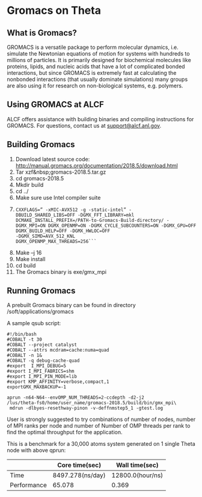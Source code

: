 # Gromacs on Theta

## What is Gromacs?
GROMACS is a versatile package to perform molecular dynamics, i.e. simulate the Newtonian equations of motion for systems with hundreds to millions of particles. It is primarily designed for biochemical molecules like proteins, lipids, and nucleic acids that have a lot of complicated bonded interactions, but since GROMACS is extremely fast at calculating the nonbonded interactions (that usually dominate simulations) many groups are also using it for research on non-biological systems, e.g. polymers.

## Using GROMACS at ALCF
ALCF offers assistance with building binaries and compiling instructions for GROMACS. For questions, contact us at support@alcf.anl.gov.

## Building Gromacs

1. Download latest source code: http://manual.gromacs.org/documentation/2018.5/download.html
2. Tar xzf&amp;nbsp;gromacs-2018.5.tar.gz
3. cd gromacs-2018.5
4. Mkdir build
5. cd ../
6. Make sure use Intel compiler suite
7. ```CmakeCC=cc CXX=CC CFLAGS=” -xMIC-AVX512 -g -static-intel” 
   CXXFLAGS=” -xMIC-AVX512 -g -static-intel” -
   DBUILD_SHARED_LIBS=OFF -DGMX_FFT_LIBRARY=mkl
   DCMAKE_INSTALL_PREFIX=/PATH-to-Gromacs-Build-directory/ -
   DGMX_MPI=ON DGMX_OPENMP=ON -DGMX_CYCLE_SUBCOUNTERS=ON -DGMX_GPU=OFF 
   DGMX_BUILD_HELP=OFF -DGMX_HWLOC=OFF 
   -DGMX_SIMD=AVX_512_KNL 
   DGMX_OPENMP_MAX_THREADS=256```
8. Make –j 16
9. Make install
10. cd build
11. The Gromacs binary is exe/gmx_mpi

## Running Gromacs
A prebuilt Gromacs binary can be found in directory /soft/applications/gromacs

A sample qsub script:
```
#!/bin/bash
#COBALT -t 30 
#COBALT --project catalyst 
#COBALT --attrs mcdram=cache:numa=quad 
#COBALT -n 1& 
#COBALT -q debug-cache-quad 
#export  I_MPI_DEBUG=5 
#export I_MPI_FABRICS=shm 
#export I_MPI_PIN_MODE=lib 
#export KMP_AFFINITY=verbose,compact,1 
exportGMX_MAXBACKUP=-1 

aprun -n64-N64--envOMP_NUM_THREADS=2-ccdepth -d2-j2
/lus/theta-fs0/home/user_name/gromacs-2018.5/build/bin/gmx_mpi\
 mdrun -dlbyes-resethway-pinon -v-deffnmstep5_1 -gtest.log
 ```
User is strongly suggested to try combinations of number of nodes, number of MPI ranks per node and number of Number of OMP threads per rank to find the optimal throughput for the application.

This is a benchmark for a 30,000 atoms system generated on 1 single Theta node with above qprun:

|   | Core time(sec)| Wall time(sec) |
| ----------- | ----------- | ----------- |
| Time | 8497.278(ns/day) | 12800.0(hour/ns) |
| Performance | 65.078 | 0.369	 |

 
 

